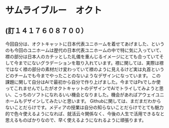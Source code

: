 # サムライブルー　オクト




##  (訂１４１７６０８７００）
今回自分は、オクトキャットに日本代表ユニホームを着せてあげました、というのも今回のユニホームは歴代の日本代表ユニホームの中で特に気に入っていて、襟の部分は日本人のカチッとした礼儀を重んじるイメージにとても合っていてそして今までにないグラデーションを取り入れています。襟に関しては、実際は襟ではなく襟の部分の素材だけ変わっていて襟のように見えるけど実は丸首というどのチームでも今までやったことのないようなデザインになっています。
この課題に関して自分はAiで最初から自分で作り上げました。今まではPsでしか使ってこれませんでしたがオクトキャットのデザインでAiでトライしてみようと思い、こっちのソフトになれるいい機会となりました。機会があればアウェイユニホームもデザインしてみたいと思います。
Githubに関しては、まだまだわからないことだらけです。メディアの授業は自分の知らないことだらけでとても魅力的で色々使えるようになれば、就活云々関係なく、今後の人生で活用できるなと思えるものばかりなので、早く使えるようになれるように頑張ります。

